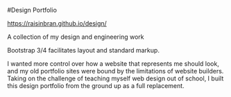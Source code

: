 #Design Portfolio

https://raisinbran.github.io/design/

A collection of my design and engineering work


Bootstrap 3/4 facilitates layout and standard markup.

I wanted more control over how a website that represents me should look, and my old portfolio sites were bound by the limitations of website builders. Taking on the challenge of teaching myself web design out of school, I built this design portfolio from the ground up as a full replacement.
